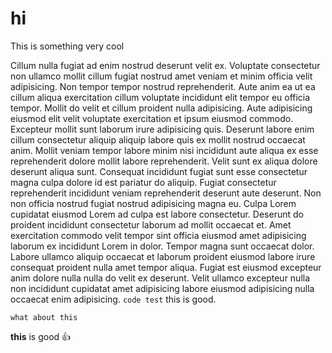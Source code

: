 # hi

This is something very cool

Cillum nulla fugiat ad enim nostrud deserunt velit ex. Voluptate consectetur non ullamco mollit cillum fugiat nostrud amet veniam et minim officia velit adipisicing. Non tempor tempor nostrud reprehenderit. Aute anim ea ut ea cillum aliqua exercitation cillum voluptate incididunt elit tempor eu officia tempor. Mollit do velit et cillum proident nulla adipisicing. Aute adipisicing eiusmod elit velit voluptate exercitation et ipsum eiusmod commodo. Excepteur mollit sunt laborum irure adipisicing quis. Deserunt labore enim cillum consectetur aliquip aliquip labore quis ex mollit nostrud occaecat anim. Mollit veniam tempor labore minim nisi incididunt aute aliqua ex esse reprehenderit dolore mollit labore reprehenderit. Velit sunt ex aliqua dolore deserunt aliqua sunt. Consequat incididunt fugiat sunt esse consectetur magna culpa dolore id est pariatur do aliquip. Fugiat consectetur reprehenderit incididunt veniam reprehenderit deserunt aute deserunt. Non non officia nostrud fugiat nostrud adipisicing magna eu. Culpa Lorem cupidatat eiusmod Lorem ad culpa est labore consectetur. Deserunt do proident incididunt consectetur laborum ad mollit occaecat et. Amet exercitation commodo velit tempor sint officia eiusmod amet adipisicing laborum ex incididunt Lorem in dolor. Tempor magna sunt occaecat dolor. Labore ullamco aliquip occaecat et laborum proident eiusmod labore irure consequat proident nulla amet tempor aliqua. Fugiat est eiusmod excepteur anim dolore nulla nulla do velit ex deserunt. Velit ullamco excepteur nulla non incididunt cupidatat amet adipisicing labore eiusmod adipisicing nulla occaecat enim adipisicing.
`code test` this is good.

```
what about this
```


**this** is good 👍 
